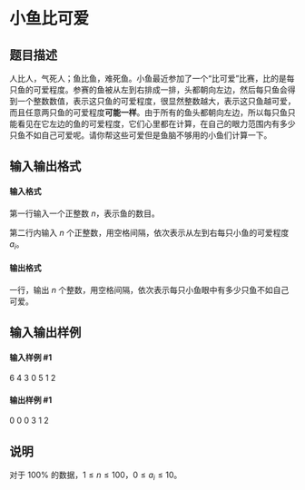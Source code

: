 
# 小鱼比可爱
## 题目描述
人比人，气死人；鱼比鱼，难死鱼。小鱼最近参加了一个“比可爱”比赛，比的是每只鱼的可爱程度。参赛的鱼被从左到右排成一排，头都朝向左边，然后每只鱼会得到一个整数数值，表示这只鱼的可爱程度，很显然整数越大，表示这只鱼越可爱，而且任意两只鱼的可爱程度**可能一样**。由于所有的鱼头都朝向左边，所以每只鱼只能看见在它左边的鱼的可爱程度，它们心里都在计算，在自己的眼力范围内有多少只鱼不如自己可爱呢。请你帮这些可爱但是鱼脑不够用的小鱼们计算一下。

## 输入输出格式
#### 输入格式

第一行输入一个正整数 $n$，表示鱼的数目。

第二行内输入 $n$ 个正整数，用空格间隔，依次表示从左到右每只小鱼的可爱程度 $a_i$。

#### 输出格式

一行，输出 $n$ 个整数，用空格间隔，依次表示每只小鱼眼中有多少只鱼不如自己可爱。

## 输入输出样例
#### 输入样例 #1
6
4 3 0 5 1 2

#### 输出样例 #1
0 0 0 3 1 2
## 说明
对于 $100\%$ 的数据，$1 \leq n\leq 100$，$0 \leq a_i \leq 10$。
